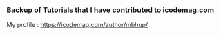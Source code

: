 ### Backup of Tutorials that I have contributed to icodemag.com

My profile : https://icodemag.com/author/mbhup/
